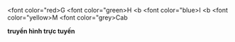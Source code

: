 <font color="red>G</font>
<font color="green>H</font>
<b
<font color="blue>I</font>
<b
<font color="yellow>M</font>
<font color="grey>Cab</font>

<b> truyền hình trực tuyến </b>

